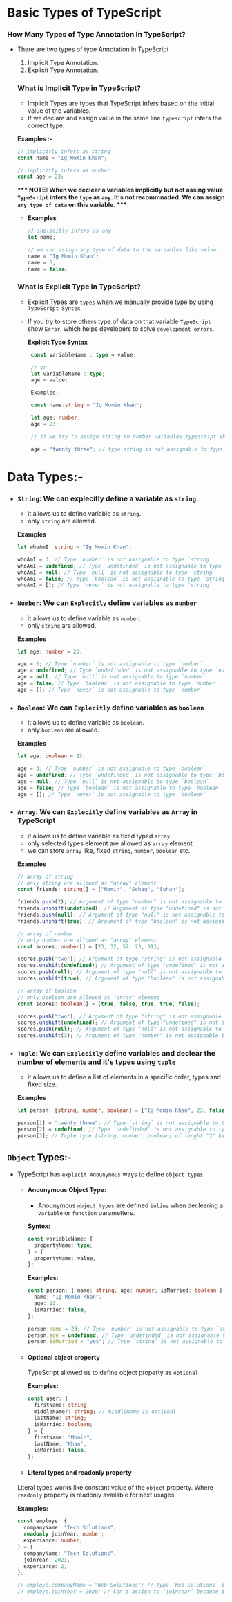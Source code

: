 # Basic Types of TypeScript

### How Many Types of Type Annotation In TypeScript?

- There are two types of type Annotation in TypeScript

  1. Implicit Type Annotation.
  2. Explicit Type Annotation.

  ### What is Implicit Type in TypeScript?

  - Implicit Types are types that TypeScript infers based on the initial value
    of the variables.
  - If we declare and assign value in the same line `typescript` infers the
    correct type.

  **Examples :-**

  ```ts
  // implicitly infers as string
  const name = "Ig Momin Khan";

  // implicitly infers as number
  const age = 23;
  ```

  **\*\*\* NOTE: When we declear a variables implicitly but not assing value
  `TypeScript` infers the `type` as `any`. It's not recommnaded. We can assign
  `any type of data` on this variable. \*\*\***

  - **Examples**

    ```ts
    // inplicitly infers as any
    let name;

    // we can assign any type of data to the variables like velow:
    name = "Ig Momin Khan";
    name = 3;
    name = false;
    ```

  ### What is Explicit Type in TypeScript?

  - Explicit Types are `types` when we manually provide type by using
    `TypeScript Syntex`
  - If you try to store others type of data on that variable `TypeScript` show
    `Error`. which helps developers to solve `development errors`.

    **Explicit Type Syntax**

    ```ts
     const variableName : type = value;

     // or
     let variableName : type;
     age = value;

     Examples:-

     const name:string = "Ig Momin Khan";

     let age: number;
     age = 23;

     // if we try to assign string to number variables typescript shows error on the editor

     age = "twenty three"; // type string is not assignable to type number
    ```

# Data Types:-

- ### `String`: We can explecitly define a variable as `string`.

  - it allows us to define variable as `string`.
  - only `string` are allowed.

  **Examples**

  ```ts
  let whoAmI: string = "Ig Momin Khan";

  whoAmI = 3; // Type `number` is not assignable to type `string`
  whoAmI = undefined; // Type `undefinded` is not assignable to type `string`
  whoAmI = null; // Type `null` is not assignable to type `string`
  whoAmI = false; // Type `boolean` is not assignable to type `string`
  whoAmI = []; // Type `never` is not assignable to type `string`
  ```

- ### `Number`: We can `Explecitly` define variables as `number`

  - it allows us to define variable as `number`.
  - only `string` are allowed.

  **Examples**

  ```ts
  let age: number = 23;

  age = 3; // Type `number` is not assignable to type `number`
  age = undefined; // Type `undefinded` is not assignable to type `number`
  age = null; // Type `null` is not assignable to type `number`
  age = false; // Type `boolean` is not assignable to type `number`
  age = []; // Type `never` is not assignable to type `number`
  ```

- ### `Boolean`: We can `Explecitly` define variables as `boolean`

  - it allows us to define variable as `boolean`.
  - only `boolean` are allowed.

  **Examples**

  ```ts
  let age: boolean = 23;

  age = 3; // Type `number` is not assignable to type `boolean`
  age = undefined; // Type `undefinded` is not assignable to type `boolean`
  age = null; // Type `null` is not assignable to type `boolean`
  age = false; // Type `boolean` is not assignable to type `boolean`
  age = []; // Type `never` is not assignable to type `boolean`
  ```

- ### `Array`: We can `Explecitly` define variables as `Array` in TypeScript

  - it allows us to define variable as fixed typed `array`.
  - only selected types element are allowed as `array` element.
  - we can store `array` like, fixed `string`, `number`, `boolean` etc.

  **Examples**

  ```ts
  // array of string
  // only string are allowed as "array" element
  const friends: string[] = ["Momin", "Sohag", "Suhan"];

  friends.push(2); // Argument of type "number" is not assignable to parametter of type "string"
  friends.unshift(undefined); // Argument of type "undefined" is not assignable to parametter of type "string"
  friends.push(null); // Argument of type "null" is not assignable to parametter of type "string"
  friends.unshift(true); // Argument of type "boolean" is not assignable to parametter of type "string"

  // array of number
  // only number are allowed as "array" element
  const scores: number[] = [23, 32, 52, 23, 31];

  scores.push("two"); // Argument of type "string" is not assignable to parametter of type "number"
  scores.unshift(undefined); // Argument of type "undefined" is not assignable to parametter of type "number"
  scores.push(null); // Argument of type "null" is not assignable to parametter of type "number"
  scores.unshift(true); // Argument of type "boolean" is not assignable to parametter of type "number"

  // array of boolean
  // only boolean are allowed as "array" element
  const scores: boolean[] = [true, false, true, true, false];

  scores.push("two"); // Argument of type "string" is not assignable to parametter of type "boolean"
  scores.unshift(undefined); // Argument of type "undefined" is not assignable to parametter of type "boolean"
  scores.push(null); // Argument of type "null" is not assignable to parametter of type "boolean"
  scores.unshift(3); // Argument of type "number" is not assignable to parametter of type "boolean"
  ```

- ### `Tuple`: We can `Explecitly` define variables and declear the number of elements and it's types using `tuple`

  - it allows us to define a list of elements in a specific order, types and
    fixed size.

  **Examples**

  ```ts
  let person: [string, number, boolean] = ["Ig Momin Khan", 23, false];

  person[1] = "twenty three"; // Type `string` is not assignable to type `number`
  person[2] = undefined; // Type `undefinded` is not assignable to type `boolean`
  person[3]; // Tuple type [string, number, boolean] of lenght "3" has no element at index "3"
  ```

## `Object` Types:-

- TypeScript has `explecit Anounymous` ways to define `object types`.

  - #### Anounymous Object Type:

    - Anounymous `object types` are defined `inline` when declearing a
      `variable` or `function` parametters.

    **Syntex:**

    ```ts
    const variableName: {
      propertyName: type;
    } = {
      propertyName: value,
    };
    ```

    **Examples:**

    ```ts
    const person: { name: string; age: number; isMarried: boolean } = {
      name: "Ig Momin Khan",
      age: 23,
      isMarried: false,
    };

    person.name = 23; // Type `number` is not assignable to type `string`
    person.age = undefined; // Type `undefinded` is not assignable to type `number`
    person.isMarried = "yes"; // Type `string` is not assignable to type `boolean`
    ```

  - #### Optional object property

    TypeScript allowed us to define object property as `optional`

    **Examples:**

    ```ts
    const user: {
      firstName: string;
      middleName?: string; // middleName is optional
      lastName: string;
      isMarried: boolean;
    } = {
      firstName: "Momin",
      lastName: "Khan",
      isMarried: false,
    };
    ```
    
  - #### Literal types and readonly property
  Literal types works like constant value of the `object` property. Where `readonly` property is readonly available for next usages.

    **Examples:**
    ```ts
    const employe: {
      companyName: "Tech Solutions";
      readonly joinYear: number;
      experiance: number;
    } = {
      companyName: "Tech Solutions",
      joinYear: 2021,
      experiance: 2,
    };

    // employe.companyName = "Web Solutions"; // Type `Web Solutions` is not assignable to type `Tech Solutions`
    // employe.joinYear = 2020; // Can't assign to `joinYear` because it is a read-only property
    ```
